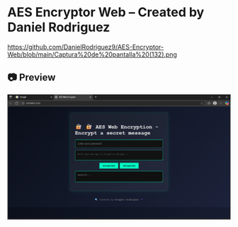 # AES Encryptor Web – Created by Daniel Rodriguez
https://github.com/DanielRodriguez9/AES-Encryptor-Web/blob/main/Captura%20de%20pantalla%20(132).png

## 📷 Preview

![Preview](https://github.com/DanielRodriguez9/AES-Encryptor-Web/blob/main/Captura%20de%20pantalla%20(132).png
)

